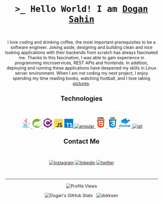 

<h1 align="center">
        <samp>&gt;_ Hello World! I am
                <b><a target="_blank" href="https://dokksen.github.io/">Dogan Sahin</a></b>
        </samp>
</h1>
<br>

<p align="center">
I love coding and drinking coffee, the most important prerequisites to be a software engineer.
Joking aside, designing and building clean and nice looking applications with their backends from scratch has always fascinated me. Thanks to this fascination, I was able to gain experience in programming microservices, REST APIs and frontends. In addition, deploying and running these applications have deepened my skills in Linux server environment.
When I am not coding my next project, I enjoy spending my time reading books, watching football, and I love taking <span><a class="pictures_link" target="_blank" href="https://www.eyeem.com/u/dokksen"> pictures</a></span>.
</p>

<h2 align="center">
        Technologies
</h2>
<br>

<p align="center">
    <a href="https://www.java.com" target="_blank"> <img src="https://raw.githubusercontent.com/devicons/devicon/master/icons/java/java-original.svg" alt="java" width="35" height="35"/> </a>
    <a href="https://www.spring.io" target="_blank"> <img src="https://raw.githubusercontent.com/devicons/devicon/master/icons/spring/spring-original.svg" alt="spring" width="30" height="30"/> </a>
    <a href="https://docs.microsoft.com/en-us/dotnet/csharp/tour-of-csharp/" target="_blank"> <img src="https://raw.githubusercontent.com/devicons/devicon/master/icons/csharp/csharp-original.svg" alt="spring" width="33" height="33"/> </a>
    <a href="https://developer.mozilla.org/en-US/docs/Web/JavaScript" target="_blank"> <img src="https://raw.githubusercontent.com/devicons/devicon/master/icons/javascript/javascript-original.svg" alt="javascript" width="30" height="30"/></a>
    <a href="https://www.typescriptlang.org/" target="_blank"> <img src="https://raw.githubusercontent.com/devicons/devicon/master/icons/typescript/typescript-original.svg" alt="typescript" width="30" height="30"/> </a>
    <a href="https://angular.io/" target="_blank"> <img src="https://upload.wikimedia.org/wikipedia/commons/thumb/c/cf/Angular_full_color_logo.svg/512px-Angular_full_color_logo.svg.png" alt="angular" width="35" height="35"/> </a>
    <a href="https://www.w3.org/html/" target="_blank"> <img src="https://raw.githubusercontent.com/devicons/devicon/master/icons/html5/html5-original-wordmark.svg" alt="html5" width="35" height="35"/> </a>
    <a href="https://www.w3schools.com/css/" target="_blank"> <img src="https://raw.githubusercontent.com/devicons/devicon/master/icons/css3/css3-original-wordmark.svg" alt="css3" width="35" height="35"/> </a> 
    <a href="https://www.docker.com/" target="_blank"> <img title="Docker" alt="Docker" width="40px" src="https://raw.githubusercontent.com/github/explore/master/topics/docker/docker.png" alt="docker" width="35" height="35"> </a>
    <a href="https://git-scm.com/" target="_blank"> <img src="https://www.vectorlogo.zone/logos/git-scm/git-scm-icon.svg" alt="git" width="30" height="30"/> </a>
</p>


<h2 align="center">
        Contact Me
</h2>
<br>

<p align="center">
<a href="https://www.instagram.com/doganshn97/"> <img align=”left” src="https://raw.githubusercontent.com/dokksen/dokksen/master/images/instagram.svg" alt="instagram" width="30px" height="30"/></a>
<a href="https://www.linkedin.com/in/dogan-sahin-173193157/"> <img align=”left” src="https://raw.githubusercontent.com/dokksen/dokksen/master/images/linkedin.svg" alt="linkedin" width="30px" height="30"/></a>
<a href="https://twitter.com/dogansahinnnn"> <img align=”left” src="https://raw.githubusercontent.com/dokksen/dokksen/master/images/twitter.svg" alt="twitter" width="30px" height="30"/></a>
</p>

<br/>

<hr/>

<span align="center">

![Profile Views](https://komarev.com/ghpvc/?username=dokksen)

![Dogan's GitHub Stats](https://github-readme-stats.vercel.app/api?username=dokksen&show_icons=true&locale=en&layout=compact&theme=dracula) &nbsp; <img src="https://github-readme-stats.vercel.app/api/top-langs?username=dokksen&&langs_count=8&show_icons=true&locale=en&layout=compact&theme=dracula" alt="dokksen" height="195"></p>

</span>









